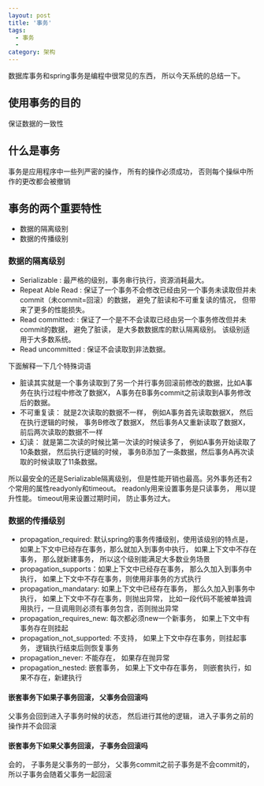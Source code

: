 ```yaml
---
layout: post
title: '事务'
tags:
  - 事务
  -
category: 架构
---
```

数据库事务和spring事务是编程中很常见的东西， 所以今天系统的总结一下。

<!--more-->
## 使用事务的目的
保证数据的一致性

## 什么是事务
事务是应用程序中一些列严密的操作， 所有的操作必须成功， 否则每个操纵中所作的更改都会被撤销

## 事务的两个重要特性

* 数据的隔离级别
* 数据的传播级别

### 数据的隔离级别

* Serializable     : 最严格的级别，事务串行执行，资源消耗最大。
* Repeat Able Read : 保证了一个事务不会修改已经由另一个事务未读取但并未commit（未commit=回滚）的数据， 避免了脏读和不可重复读的情况， 但带来了更多的性能损失。
* Read committed:  : 保证了一个是不不会读取已经由另一个事务修改但并未commit的数据， 避免了脏读， 是大多数数据库的默认隔离级别。 该级别适用于大多数系统。
* Read uncommitted : 保证不会读取到非法数据。

下面解释一下几个特殊词语

* 脏读其实就是一个事务读取到了另一个并行事务回滚前修改的数据，比如A事务在执行过程中修改了数据X， A事务在B事务commit之前读取到A事务修改后的数据。
* 不可重复读： 就是2次读取的数据不一样， 例如A事务首先读取数据X， 然后在执行逻辑的时候， 事务B修改了数据X， 然后事务A又重新读取了数据X， 前后两次读取的数据不一样
* 幻读： 就是第二次读的时候比第一次读的时候读多了， 例如A事务开始读取了10条数据， 然后执行逻辑的时候， 事务B添加了一条数据，然后事务A再次读取的时候读取了11条数据。

所以最安全的还是Serializable隔离级别， 但是性能开销也最高。另外事务还有2个常用的属性readyonly和timeout。
readonly用来设置事务是只读事务， 用以提升性能。
timeout用来设置过期时间， 防止事务过大。

### 数据的传播级别

* propagation_required: 默认spring的事务传播级别，使用该级别的特点是， 如果上下文中已经存在事务，那么就加入到事务中执行， 如果上下文中不存在事务， 那么就新建事务， 所以这个级别能满足大多数业务场景
* propagation_supports：如果上下文中已经存在事务， 那么久加入到事务中执行， 如果上下文中不存在事务，则使用非事务的方式执行
* propagation_mandatary: 如果上下文中已经存在事务， 那么久加入到事务中执行， 如果上下文中不存在事务，则抛出异常， 比如一段代码不能被单独调用执行，一旦调用则必须有事务包含，否则抛出异常
* propagation_requires_new: 每次都必须new一个新事务， 如果上下文中有事务存在则挂起
* propagation_not_supported: 不支持， 如果上下文中存在事务，则挂起事务， 逻辑执行结束后则恢复事务
* propagation_never: 不能存在， 如果存在抛异常
* propagation_nested: 嵌套事务， 如果上下文中存在事务， 则嵌套执行，如果不存在，新建执行

#### 嵌套事务下如果子事务回滚， 父事务会回滚吗
父事务会回到进入子事务时候的状态，  然后进行其他的逻辑， 进入子事务之前的操作并不会回滚

#### 嵌套事务下如果父事务回滚， 子事务会回滚吗
会的， 子事务是父事务的一部分， 父事务commit之前子事务是不会commit的， 所以子事务会随着父事务一起回滚
